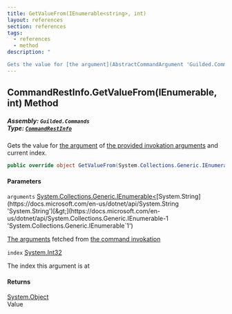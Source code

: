 ```yaml
---
title: GetValueFrom(IEnumerable<string>, int)
layout: references
section: references
tags:
  - references
  - method
description: "

Gets the value for [the argument](AbstractCommandArgument 'Guilded.Commands.AbstractCommandArgument') of [the provided invokation arguments](CommandEvent.Arguments 'Guilded.Commands.CommandEvent.Arguments') and current index."
---
```


## CommandRestInfo.GetValueFrom(IEnumerable<string>, int) Method
##### **Assembly:** `Guilded.Commands`<br/>**Type:** [`CommandRestInfo`](CommandRestInfo 'Guilded.Commands.CommandRestInfo')

Gets the value for [the argument](AbstractCommandArgument 'Guilded.Commands.AbstractCommandArgument') of [the provided invokation arguments](CommandEvent.Arguments 'Guilded.Commands.CommandEvent.Arguments') and current index.

```csharp
public override object GetValueFrom(System.Collections.Generic.IEnumerable<string> arguments, int index);
```
#### Parameters

<a name='Guilded.Commands.CommandRestInfo.GetValueFrom(System.Collections.Generic.IEnumerable_string_,int).arguments'></a>

`arguments` [System.Collections.Generic.IEnumerable&lt;](https://docs.microsoft.com/en-us/dotnet/api/System.Collections.Generic.IEnumerable-1 'System.Collections.Generic.IEnumerable`1')[System.String](https://docs.microsoft.com/en-us/dotnet/api/System.String 'System.String')[&gt;](https://docs.microsoft.com/en-us/dotnet/api/System.Collections.Generic.IEnumerable-1 'System.Collections.Generic.IEnumerable`1')

[The arguments](CommandEvent.Arguments 'Guilded.Commands.CommandEvent.Arguments') fetched from [the command invokation](CommandEvent 'Guilded.Commands.CommandEvent')

<a name='Guilded.Commands.CommandRestInfo.GetValueFrom(System.Collections.Generic.IEnumerable_string_,int).index'></a>

`index` [System.Int32](https://docs.microsoft.com/en-us/dotnet/api/System.Int32 'System.Int32')

The index this argument is at

#### Returns
[System.Object](https://docs.microsoft.com/en-us/dotnet/api/System.Object 'System.Object')  
Value